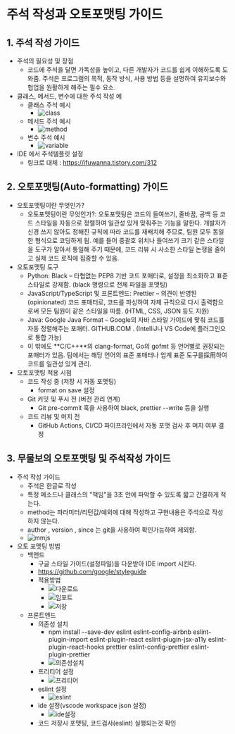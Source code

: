 # 주석 작성과 오토포맷팅 가이드

## 1. 주석 작성 가이드

- 주석의 필요성 및 장점
    - 코드에 주석을 달면 가독성을 높이고, 다른 개발자가 코드를 쉽게 이해하도록 도와줌. 주석은 프로그램의 목적, 동작 방식, 사용 방법 등을 설명하여 유지보수와 협업을
      원활하게 해주는 필수 요소.
- 클래스, 메서드, 변수에 대한 주석 작성 예
    - 클래스 주석 예시
        - ![class](../../9_images/class.png)
    - 메서드 주석 예시
        - ![method](../../9_images/method.png)
    - 변수 주석 예시
        - ![variable](../../9_images/variable.png)
- IDE 에서 주석템플릿 설정
    - 링크로 대체 : https://ifuwanna.tistory.com/312

## 2. 오토포맷팅(Auto-formatting) 가이드

- 오토포맷팅이란 무엇인가?
    - 오토포맷팅이란 무엇인가?: 오토포맷팅은 코드의 들여쓰기, 줄바꿈, 공백 등 코드 스타일을 자동으로 정렬하여 일관성 있게 맞춰주는 기능을 말한다. 개발자가 신경 쓰지
      않아도 정해진 규칙에 따라 코드를 재배치해 주므로, 팀원 모두 동일한 형식으로 코딩하게 됨. 예를 들어 중괄호 위치나 들여쓰기 크기 같은 스타일을 도구가 알아서
      통일해 주기 때문에, 코드 리뷰 시 사소한 스타일 논쟁을 줄이고 실제 코드 로직에 집중할 수 있음.
- 오토포맷팅 도구
    - Python: Black – 타협없는 PEP8 기반 코드 포매터로, 설정을 최소화하고 표준 스타일로 강제함. (black 명령으로 전체 파일을 포맷팅)
    - JavaScript/TypeScript 및 프론트엔드: Prettier – 의견이 반영된(opinionated) 코드 포매터로, 코드를 파싱하여 자체 규칙으로 다시
      출력함으로써 모든 팀원이 같은 스타일을 따름. (HTML, CSS, JSON 등도 지원)
    - Java: Google Java Format – Google의 자바 스타일 가이드에 맞춰 코드를 자동 정렬해주는 포매터.
      GITHUB.COM . (IntelliJ나 VS Code에 플러그인으로 통합 가능)
    - 이 밖에도 **C/C++**의 clang-format, Go의 gofmt 등 언어별로 권장되는 포매터가 있음. 팀에서는 해당 언어의 표준 포매터나 업계 표준
      도구를採用하여 코드를 일관성 있게 관리.
- 오토포맷팅 적용 시점
    - 코드 작성 중 (저장 시 자동 포맷팅)
        - format on save 설정
    - Git 커밋 및 푸시 전 (버전 관리 연계)
        - Git pre-commit 훅을 사용하여 black, prettier --write 등을 실행
    - 코드 리뷰 및 머지 전
        - GitHub Actions, CI/CD 파이프라인에서 자동 포맷 검사 후 머지 여부 결정

## 3. 무물보의 오토포맷팅 및 주석작성 가이드

- 주석 작성 가이드
    - 주석은 한글로 작성
    - 특정 메소드나 클래스의 "책임"을 3초 안에 파악할 수 있도록 짧고 간결하게 적는다.
    - method는 파라미터/리턴값/예외에 대해 작성하고 구현내용은 주석으로 작성하지 않는다.
    - author , version , since 는 git을 사용하여 확인가능하여 제외함.
    - ![mmjs](../../9_images/mmjs.png)
- 오토 포맷팅 방법
    - 백앤드
        - 구글 스타일 가이드(설정파일)을 다운받아 IDE import 시킨다.
        - https://github.com/google/styleguide
        - 적용방법
            - ![다운로드](../../9_images/down.png)
            - ![임포트](../../9_images/import.png)
            - ![저장](../../9_images/save.png)
    - 프론트앤드
        - 의존성 설치
            - npm install --save-dev eslint eslint-config-airbnb eslint-plugin-import
              eslint-plugin-react eslint-plugin-jsx-a11y eslint-plugin-react-hooks prettier
              eslint-config-prettier eslint-plugin-prettier
            - ![의존성설치](../../9_images/dependency.png)
        - 프리티어 설정
            - ![프리티어](../../9_images/prettier_config.png)
        - eslint 설정
            - ![eslint](../../9_images/eslint_config.png)
        - ide 설정(vscode workspace json 설정)
            - ![ide설정](../../9_images/vscode_config.png)
        - 코드 저장시 포맷팅, 코드검사(eslint) 실행되는것 확인
